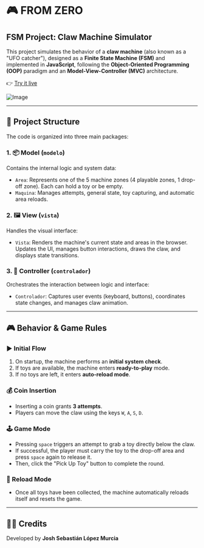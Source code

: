 # 🎮 FROM ZERO
## FSM Project: Claw Machine Simulator

This project simulates the behavior of a **claw machine** (also known as a "UFO catcher"), designed as a **Finite State Machine (FSM)** and implemented in **JavaScript**, following the **Object-Oriented Programming (OOP)** paradigm and an **Model-View-Controller (MVC)** architecture.

👉 [Try it live](https://joshmessi10.github.io/FromZero/)

![Image](https://github.com/user-attachments/assets/d2ee005f-f1c4-4c64-8ffb-985785ed50b8)

---

## 🧩 Project Structure

The code is organized into three main packages:

### 1. 📦 Model (`modelo`)
Contains the internal logic and system data:

- `Area`: Represents one of the 5 machine zones (4 playable zones, 1 drop-off zone). Each can hold a toy or be empty.
- `Maquina`: Manages attempts, general state, toy capturing, and automatic area reloads.

### 2. 🖼️ View (`vista`)
Handles the visual interface:

- `Vista`: Renders the machine's current state and areas in the browser. Updates the UI, manages button interactions, draws the claw, and displays state transitions.

### 3. 🧠 Controller (`controlador`)
Orchestrates the interaction between logic and interface:

- `Controlador`: Captures user events (keyboard, buttons), coordinates state changes, and manages claw animation.

---

## 🎮 Behavior & Game Rules

### ▶️ Initial Flow
1. On startup, the machine performs an **initial system check**.
2. If toys are available, the machine enters **ready-to-play** mode.
3. If no toys are left, it enters **auto-reload mode**.

### 💰 Coin Insertion
- Inserting a coin grants **3 attempts**.
- Players can move the claw using the keys `W`, `A`, `S`, `D`.

### 🕹️ Game Mode
- Pressing `space` triggers an attempt to grab a toy directly below the claw.
- If successful, the player must carry the toy to the drop-off area and press `space` again to release it.
- Then, click the "Pick Up Toy" button to complete the round.

### 🔄 Reload Mode
- Once all toys have been collected, the machine automatically reloads itself and resets the game.

---

## 👨‍💻 Credits

Developed by **Josh Sebastián López Murcia**
